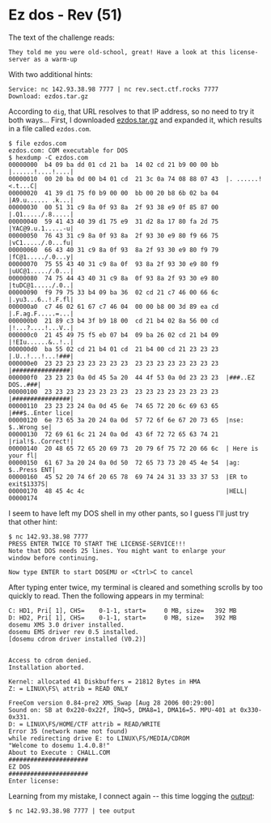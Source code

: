 # Ez dos - Rev (51) #

The text of the challenge reads:

```
They told me you were old-school, great! Have a look at this license-server as a warm-up
```

With two additional hints:

```
Service: nc 142.93.38.98 7777 | nc rev.sect.ctf.rocks 7777
Download: ezdos.tar.gz
```

According to `dig`, that URL resolves to that IP address, so no need to try it
both ways... First, I downloaded [ezdos.tar.gz](ezdos/ezdos.tar.gz) and expanded
it, which results in a file called `ezdos.com`.

```
$ file ezdos.com
ezdos.com: COM executable for DOS
$ hexdump -C ezdos.com
00000000  b4 09 ba dd 01 cd 21 ba  14 02 cd 21 b9 00 00 bb  |......!....!....|
00000010  00 20 ba 0d 00 b4 01 cd  21 3c 0a 74 08 88 07 43  |. ......!<.t...C|
00000020  41 39 d1 75 f0 b9 00 00  bb 00 20 b8 6b 02 ba 04  |A9.u...... .k...|
00000030  00 51 31 c9 8a 0f 93 8a  2f 93 38 e9 0f 85 87 00  |.Q1...../.8.....|
00000040  59 41 43 40 39 d1 75 e9  31 d2 8a 17 80 fa 2d 75  |YAC@9.u.1.....-u|
00000050  76 43 31 c9 8a 0f 93 8a  2f 93 30 e9 80 f9 66 75  |vC1...../.0...fu|
00000060  66 43 40 31 c9 8a 0f 93  8a 2f 93 30 e9 80 f9 79  |fC@1...../.0...y|
00000070  75 55 43 40 31 c9 8a 0f  93 8a 2f 93 30 e9 80 f9  |uUC@1...../.0...|
00000080  74 75 44 43 40 31 c9 8a  0f 93 8a 2f 93 30 e9 80  |tuDC@1...../.0..|
00000090  f9 79 75 33 b4 09 ba 36  02 cd 21 c7 46 00 66 6c  |.yu3...6..!.F.fl|
000000a0  c7 46 02 61 67 c7 46 04  00 00 b8 00 3d 89 ea cd  |.F.ag.F.....=...|
000000b0  21 89 c3 b4 3f b9 18 00  cd 21 b4 02 8a 56 00 cd  |!...?....!...V..|
000000c0  21 45 49 75 f5 eb 07 b4  09 ba 26 02 cd 21 b4 09  |!EIu......&..!..|
000000d0  ba 55 02 cd 21 b4 01 cd  21 b4 00 cd 21 23 23 23  |.U..!...!...!###|
000000e0  23 23 23 23 23 23 23 23  23 23 23 23 23 23 23 23  |################|
000000f0  23 23 23 0a 0d 45 5a 20  44 4f 53 0a 0d 23 23 23  |###..EZ DOS..###|
00000100  23 23 23 23 23 23 23 23  23 23 23 23 23 23 23 23  |################|
00000110  23 23 23 24 0a 0d 45 6e  74 65 72 20 6c 69 63 65  |###$..Enter lice|
00000120  6e 73 65 3a 20 24 0a 0d  57 72 6f 6e 67 20 73 65  |nse: $..Wrong se|
00000130  72 69 61 6c 21 24 0a 0d  43 6f 72 72 65 63 74 21  |rial!$..Correct!|
00000140  20 48 65 72 65 20 69 73  20 79 6f 75 72 20 66 6c  | Here is your fl|
00000150  61 67 3a 20 24 0a 0d 50  72 65 73 73 20 45 4e 54  |ag: $..Press ENT|
00000160  45 52 20 74 6f 20 65 78  69 74 24 31 33 33 37 53  |ER to exit$1337S|
00000170  48 45 4c 4c                                       |HELL|
00000174
```

I seem to have left my DOS shell in my other pants, so I guess I'll just try
that other hint:

```
$ nc 142.93.38.98 7777
PRESS ENTER TWICE TO START THE LICENSE-SERVICE!!!
Note that DOS needs 25 lines. You might want to enlarge your
window before continuing.

Now type ENTER to start DOSEMU or <Ctrl>C to cancel

```

After typing enter twice, my terminal is cleared and something scrolls by too
quickly to read. Then the following appears in my terminal:

```
C: HD1, Pri[ 1], CHS=    0-1-1, start=     0 MB, size=   392 MB
D: HD2, Pri[ 1], CHS=    0-1-1, start=     0 MB, size=   392 MB
dosemu XMS 3.0 driver installed.
dosemu EMS driver rev 0.5 installed.
[dosemu cdrom driver installed (V0.2)]


Access to cdrom denied.
Installation aborted.

Kernel: allocated 41 Diskbuffers = 21812 Bytes in HMA
Z: = LINUX\FS\ attrib = READ ONLY

FreeCom version 0.84-pre2 XMS_Swap [Aug 28 2006 00:29:00]
Sound on: SB at 0x220-0x22f, IRQ=5, DMA8=1, DMA16=5. MPU-401 at 0x330-0x331.
D: = LINUX\FS/HOME/CTF attrib = READ/WRITE
Error 35 (network name not found)
while redirecting drive E: to LINUX\FS/MEDIA/CDROM
"Welcome to dosemu 1.4.0.8!"
About to Execute : CHALL.COM
######################
EZ DOS
######################
Enter license:

```

Learning from my mistake, I connect again -- this time logging the
[output](ezdos/output):

```
$ nc 142.93.38.98 7777 | tee output
```
